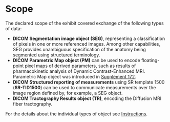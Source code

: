 # Scope

The declared scope of the exhibit covered exchange of the following types of data:

* **DICOM Segmentation image object \(SEG\)**, representing a classification of pixels in one or more referenced images. Among other capabilities, SEG provides unambiguous specification of the anatomy being segmented using structured terminology.
* **DICOM Parametric Map object \(PM\)** can be used to encode floating-point pixel maps of derived parameters, such as results of pharmacokinetic analysis of Dynamic Contrast-Enhanced MRI. Parametric Map object was introduced in [Supplement 172](ftp://medical.nema.org/medical/dicom/final/sup172_ft2.pdf).
* **DICOM Structured reporting of measurements** using SR template 1500 \(**SR-TID1500**\) can be used to communicate measurements over the image region defined by, for example, a SEG object.
* **DICOM Tractography Results object (TR)**, encoding the Diffusion MRI fiber tractography.

For the details about the individual types of object see [Instructions](../instructions.md).

